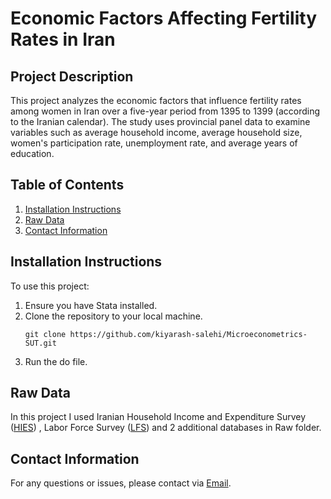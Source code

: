 # Economic Factors Affecting Fertility Rates in Iran

## Project Description

This project analyzes the economic factors that influence fertility rates among women in Iran over a five-year period from 1395 to 1399 (according to the Iranian calendar). The study uses provincial panel data to examine variables such as average household income, average household size, women's participation rate, unemployment rate, and average years of education.

## Table of Contents
1. [Installation Instructions](#installation-instructions)
2. [Raw Data](#raw-data)
3. [Contact Information](#contact-information)

## Installation Instructions

To use this project:

1. Ensure you have Stata installed.
2. Clone the repository to your local machine.
   ```
   git clone https://github.com/kiyarash-salehi/Microeconometrics-SUT.git
   ```
3. Run the do file.
## Raw Data
In this project I used Iranian Household Income and Expenditure Survey ([HIES](https://amar.org.ir/statistical-information/catid/3062/types/7)) , Labor Force Survey ([LFS](https://amar.org.ir/statistical-information/catid/3050/types/7))  and 2 additional databases in Raw folder. 

## Contact Information

For any questions or issues, please contact via [Email](mailto:kiyarashsalehi79@gmail.com).

